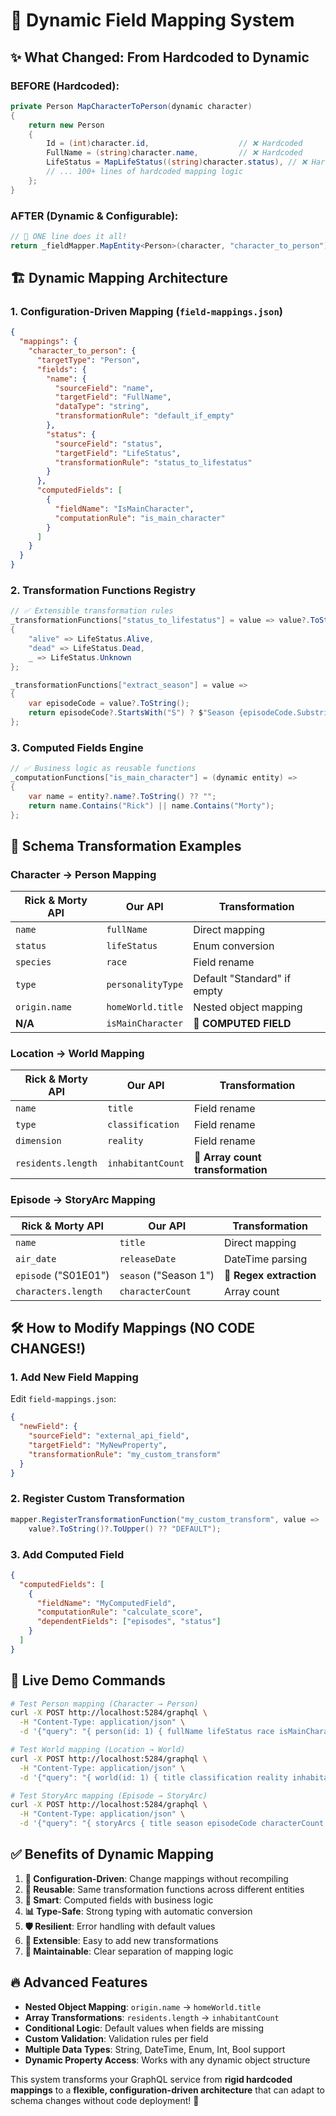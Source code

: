 # 🚀 Dynamic Field Mapping System

## ✨ **What Changed: From Hardcoded to Dynamic**

### **BEFORE (Hardcoded):**
```csharp
private Person MapCharacterToPerson(dynamic character)
{
    return new Person
    {
        Id = (int)character.id,                    // ❌ Hardcoded
        FullName = (string)character.name,         // ❌ Hardcoded  
        LifeStatus = MapLifeStatus((string)character.status), // ❌ Hardcoded
        // ... 100+ lines of hardcoded mapping logic
    };
}
```

### **AFTER (Dynamic & Configurable):**
```csharp
// 🎉 ONE line does it all!
return _fieldMapper.MapEntity<Person>(character, "character_to_person");
```

## 🏗️ **Dynamic Mapping Architecture**

### **1. Configuration-Driven Mapping (`field-mappings.json`)**
```json
{
  "mappings": {
    "character_to_person": {
      "targetType": "Person",
      "fields": {
        "name": {
          "sourceField": "name",
          "targetField": "FullName",
          "dataType": "string",
          "transformationRule": "default_if_empty"
        },
        "status": {
          "sourceField": "status", 
          "targetField": "LifeStatus",
          "transformationRule": "status_to_lifestatus"
        }
      },
      "computedFields": [
        {
          "fieldName": "IsMainCharacter",
          "computationRule": "is_main_character"
        }
      ]
    }
  }
}
```

### **2. Transformation Functions Registry**
```csharp
// ✅ Extensible transformation rules
_transformationFunctions["status_to_lifestatus"] = value => value?.ToString()?.ToLower() switch
{
    "alive" => LifeStatus.Alive,
    "dead" => LifeStatus.Dead,
    _ => LifeStatus.Unknown
};

_transformationFunctions["extract_season"] = value =>
{
    var episodeCode = value?.ToString();
    return episodeCode?.StartsWith("S") ? $"Season {episodeCode.Substring(1, 2)}" : "Unknown";
};
```

### **3. Computed Fields Engine**
```csharp
// ✅ Business logic as reusable functions
_computationFunctions["is_main_character"] = (dynamic entity) =>
{
    var name = entity?.name?.ToString() ?? "";
    return name.Contains("Rick") || name.Contains("Morty");
};
```

## 🎯 **Schema Transformation Examples**

### **Character → Person Mapping**
| Rick & Morty API | Our API | Transformation |
|------------------|---------|----------------|
| `name` | `fullName` | Direct mapping |
| `status` | `lifeStatus` | Enum conversion |
| `species` | `race` | Field rename |
| `type` | `personalityType` | Default "Standard" if empty |
| `origin.name` | `homeWorld.title` | Nested object mapping |
| **N/A** | `isMainCharacter` | **🧠 COMPUTED FIELD** |

### **Location → World Mapping**
| Rick & Morty API | Our API | Transformation |
|------------------|---------|----------------|
| `name` | `title` | Field rename |
| `type` | `classification` | Field rename |
| `dimension` | `reality` | Field rename |
| `residents.length` | `inhabitantCount` | **🔢 Array count transformation** |

### **Episode → StoryArc Mapping**
| Rick & Morty API | Our API | Transformation |
|------------------|---------|----------------|
| `name` | `title` | Direct mapping |
| `air_date` | `releaseDate` | DateTime parsing |
| `episode` ("S01E01") | `season` ("Season 1") | **📅 Regex extraction** |
| `characters.length` | `characterCount` | Array count |

## 🛠️ **How to Modify Mappings (NO CODE CHANGES!)**

### **1. Add New Field Mapping**
Edit `field-mappings.json`:
```json
{
  "newField": {
    "sourceField": "external_api_field",
    "targetField": "MyNewProperty", 
    "transformationRule": "my_custom_transform"
  }
}
```

### **2. Register Custom Transformation**
```csharp
mapper.RegisterTransformationFunction("my_custom_transform", value => 
    value?.ToString()?.ToUpper() ?? "DEFAULT");
```

### **3. Add Computed Field**
```json
{
  "computedFields": [
    {
      "fieldName": "MyComputedField",
      "computationRule": "calculate_score",
      "dependentFields": ["episodes", "status"]
    }
  ]
}
```

## 🚀 **Live Demo Commands**

```bash
# Test Person mapping (Character → Person)
curl -X POST http://localhost:5284/graphql \
  -H "Content-Type: application/json" \
  -d '{"query": "{ person(id: 1) { fullName lifeStatus race isMainCharacter } }"}'

# Test World mapping (Location → World)  
curl -X POST http://localhost:5284/graphql \
  -H "Content-Type: application/json" \
  -d '{"query": "{ world(id: 1) { title classification reality inhabitantCount } }"}'

# Test StoryArc mapping (Episode → StoryArc)
curl -X POST http://localhost:5284/graphql \
  -H "Content-Type: application/json" \
  -d '{"query": "{ storyArcs { title season episodeCode characterCount } }"}'
```

## ✅ **Benefits of Dynamic Mapping**

1. **🔧 Configuration-Driven**: Change mappings without recompiling
2. **🔄 Reusable**: Same transformation functions across different entities  
3. **🧠 Smart**: Computed fields with business logic
4. **📊 Type-Safe**: Strong typing with automatic conversion
5. **🛡️ Resilient**: Error handling with default values
6. **🚀 Extensible**: Easy to add new transformations
7. **🎯 Maintainable**: Clear separation of mapping logic

## 🔥 **Advanced Features**

- **Nested Object Mapping**: `origin.name` → `homeWorld.title`
- **Array Transformations**: `residents.length` → `inhabitantCount`
- **Conditional Logic**: Default values when fields are missing
- **Custom Validation**: Validation rules per field
- **Multiple Data Types**: String, DateTime, Enum, Int, Bool support
- **Dynamic Property Access**: Works with any dynamic object structure

This system transforms your GraphQL service from **rigid hardcoded mappings** to a **flexible, configuration-driven architecture** that can adapt to schema changes without code deployment! 🎉
